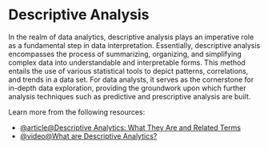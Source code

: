 # Descriptive Analysis

In the realm of data analytics, descriptive analysis plays an imperative role as a fundamental step in data interpretation. Essentially, descriptive analysis encompasses the process of summarizing, organizing, and simplifying complex data into understandable and interpretable forms. This method entails the use of various statistical tools to depict patterns, correlations, and trends in a data set. For data analysts, it serves as the cornerstone for in-depth data exploration, providing the groundwork upon which further analysis techniques such as predictive and prescriptive analysis are built.

Learn more from the following resources:

- [@article@Descriptive Analytics: What They Are and Related Terms](https://www.investopedia.com/terms/d/descriptive-analytics.asp)
- [@video@What are Descriptive Analytics?](https://www.youtube.com/watch?v=DlFqQy10aCs)